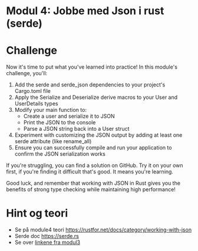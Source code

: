 
# Modul 4: Jobbe med Json i rust (serde)


# Challenge
Now it's time to put what you've learned into practice! In this module's challenge, you'll:

1. Add the serde and serde_json dependencies to your project's Cargo.toml file
2. Apply the Serialize and Deserialize derive macros to your User and UserDetails types
3. Modify your main function to:
   + Create a user and serialize it to JSON
   + Print the JSON to the console
   + Parse a JSON string back into a User struct
4. Experiment with customizing the JSON output by adding at least one serde attribute (like rename_all)
5. Ensure you can successfully compile and run your application to confirm the JSON serialization works

If you're struggling, you can find a solution on GitHub. Try it on your own first, if you're finding it difficult that's good. It means you're learning.

Good luck, and remember that working with JSON in Rust gives you the benefits of strong type checking while maintaining high performance!

# Hint og teori
* Se på module4 teori https://rustfor.net/docs/category/working-with-json
* Serde doc https://serde.rs
* Se over [linkene fra modul3](https://github.com/aDecoy/rust-workshop/blob/main/src/examples/module3/rust_app/README.md)
